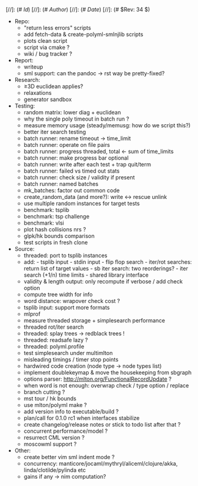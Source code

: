 
[//]: (# $Id$)
[//]: (# $Author$)
[//]: (# $Date$)
[//]: (# $Rev: 34 $)

* Repo:
    - "return less errors" scripts
    - add fetch-data & create-polyml-smlnjlib scripts
    - plots clean script
    - script via cmake ?
    - wiki / bug tracker ?
* Report:
    - writeup
    - sml support: can the pandoc -> rst way be pretty-fixed?
* Research:
    - ≥3D euclidean applies?
    - relaxations
    - generator sandbox
* Testing:
    - random matrix: lower diag + euclidean
    - why the single poly timeout in batch run ?
    - measure memory usage (steady/memusg: how do we script this?)
    - better iter search testing
    - batch runner: rename timeout -> time_limit
    - batch runner: operate on file pairs
    - batch runner: progress threaded, total <- sum of time_limits
    - batch runner: make progress bar optional
    - batch runner: write after each test + trap quit/term
    - batch runner: failed vs timed out stats
    - batch runner: check size / validity if present
    - batch runner: named batches
    - mk_batches: factor out common code
    - create_random_data (and more?): write <-> rescue unlink
    - use multiple random instances for target tests
    - benchmark: tsplib
    - benchmark: tsp challenge
    - benchmark: vlsi
    - plot hash collisions nrs ?
    - glpk/hk bounds comparison
    - test scripts in fresh clone
* Source:
    - threaded: port to tsplib instances
    - add:
            - tsplib input
            - stdin input
            - flip flop search
            - iter/rot searches: return list of target values
            - sb iter search: two reorderings?
            - iter search (+1/n) time limits
            - shared library interface
    - validity & length output: only recompute if verbose / add check option
    - compute tree width for info
    - word distance: wrapover check cost ?
    - tsplib input: support more formats
    - mlprof
    - measure threaded storage + simplesearch performance
    - threaded rot/iter search
    - threaded: splay trees -> redblack trees !
    - threaded: readsafe lazy ?
    - threaded: polyml.profile
    - test simplesearch under multimlton
    - misleading timings / timer stop points
    - hardwired code creation (node type -> node types list)
    - implement doublekeymap & move the housekeeping from sbgraph
    - options parser: http://mlton.org/FunctionalRecordUpdate ?
    - when word is not enough: overwrap check / type option / replace
    - branch cutting ?
    - mst tour / hk bounds
    - use mlton/polyml make ?
    - add version info to executable/build ?
    - plan/call for 0.1.0 rc1 when interfaces stabilize
    - create changelog/release notes or stick to todo list after that ?
    - concurrent performance/model ?
    - resurrect CML version ?
    - moscowml support ?
* Other:
    - create better vim sml indent mode ?
    - concurrency: manticore/jocaml/mythryl/aliceml/clojure/akka,
                   linda/clotilde/pylinda etc
    - gains if any -> nim computation?

